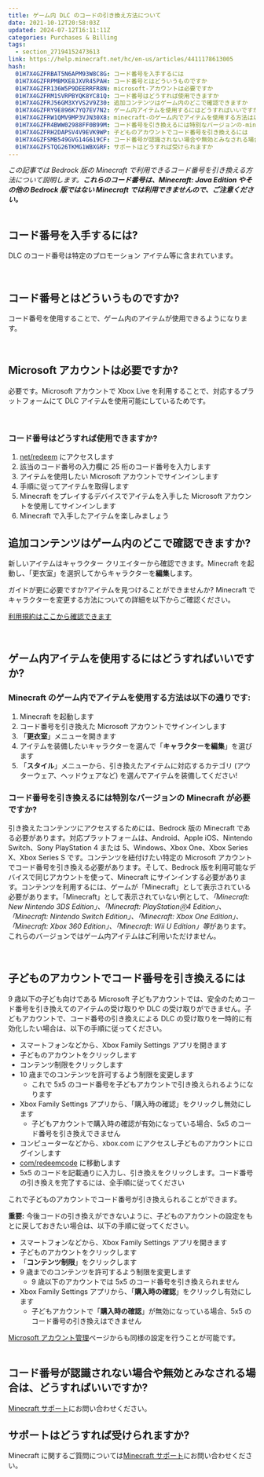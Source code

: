 ```yaml
---
title: ゲーム内 DLC のコードの引き換え方法について
date: 2021-10-12T20:58:03Z
updated: 2024-07-12T16:11:11Z
categories: Purchases & Billing
tags:
  - section_27194152473613
link: https://help.minecraft.net/hc/en-us/articles/4411178613005
hash:
  01H7X4GZFRBAT5N6APM93W8C8G: コード番号を入手するには
  01H7X4GZFRPMBMXE8JXVR45PAH: コード番号とはどういうものですか
  01H7X4GZFR136W5P9DEERRFR8N: microsoft-アカウントは必要ですか
  01H7X4GZFRM1SVRPBYQK8YC81Q: コード番号はどうすれば使用できますか
  01H7X4GZFRJ56GM3XYVS2V9Z30: 追加コンテンツはゲーム内のどこで確認できますか
  01H7X4GZFRY9E896K7YQ7EV7N2: ゲーム内アイテムを使用するにはどうすればいいですか
  01H7X4GZFRW1QMV9MP3VJN30X8: minecraft-のゲーム内でアイテムを使用する方法は以下の通りです
  01H7X4GZFR4BWW02988FF0B99M: コード番号を引き換えるには特別なバージョンの-minecraft-が必要ですか
  01H7X4GZFRH2DAPSV4V9EVK9WP: 子どものアカウントでコード番号を引き換えるには
  01H7X4GZFSMB549GVG14G619CF: コード番号が認識されない場合や無効とみなされる場合はどうすればいいですか
  01H7X4GZFSTQG26TKMG1WBXGRF: サポートはどうすれば受けられますか
---
```


*この記事では Bedrock 版の Minecraft で利用できるコード番号を引き換える方法について説明します。**これらのコード番号は、Minecraft: Java Edition やその他の Bedrock 版ではない Minecraft では利用できませんので、ご注意ください。***   
 

## コード番号を入手するには?

DLC のコード番号は特定のプロモーション アイテム等に含まれています。 

  

## コード番号とはどういうものですか?

コード番号を使用することで、ゲーム内のアイテムが使用できるようになります。 

  

## Microsoft アカウントは必要ですか?

必要です。Microsoft アカウントで Xbox Live を利用することで、対応するプラットフォームにて DLC アイテムを使用可能にしているためです。 

  

### コード番号はどうすれば使用できますか?

1.  [net/redeem](https://minecraft.net/redeem) にアクセスします
2.  該当のコード番号の入力欄に 25 桁のコード番号を入力します
3.  アイテムを使用したい Microsoft アカウントでサインインします
4.  手順に従ってアイテムを取得します
5.  Minecraft をプレイするデバイスでアイテムを入手した Microsoft アカウントを使用してサインインします
6.  Minecraft で入手したアイテムを楽しみましょう  
      

## 追加コンテンツはゲーム内のどこで確認できますか?

新しいアイテムはキャラクター クリエイターから確認できます。Minecraft を起動し、「更衣室」を選択してからキャラクターを**編集**します。

ガイドが更に必要ですか?アイテムを見つけることができませんか? Minecraft でキャラクターを変更する方法についての詳細を以下からご確認ください。 

[利用規約はここから確認できます](https://www.minecraft.net/en-us/eula)   

  

## ゲーム内アイテムを使用するにはどうすればいいですか?

### Minecraft のゲーム内でアイテムを使用する方法は以下の通りです:

1.  Minecraft を起動します
2.  コード番号を引き換えた Microsoft アカウントでサインインします
3.  「**更衣室**」メニューを開きます
4.  アイテムを装備したいキャラクターを選んで「**キャラクターを編集**」を選びます
5.  「**スタイル**」メニューから、引き換えたアイテムに対応するカテゴリ (アウターウェア、ヘッドウェアなど) を選んでアイテムを装備してください!

### コード番号を引き換えるには特別なバージョンの Minecraft が必要ですか?

引き換えたコンテンツにアクセスするためには、Bedrock 版の Minecraft である必要があります。対応プラットフォームは、Android、Apple iOS、Nintendo Switch、Sony PlayStation 4 または 5、Windows、Xbox One、Xbox Series X、Xbox Series S です。コンテンツを紐付けたい特定の Microsoft アカウントでコード番号を引き換える必要があります。そして、Bedrock 版を利用可能なデバイスで同じアカウントを使って、Minecraft にサインインする必要があります。コンテンツを利用するには、ゲームが「Minecraft」として表示されている必要があります。「Minecraft」として表示されていない例として、*「Minecraft: New Nintendo 3DS Edition」、「Minecraft: PlayStation🄬4 Edition」、「Minecraft: Nintendo Switch Edition」、「Minecraft: Xbox One Edition」、「Minecraft: Xbox 360 Edition」、「Minecraft: Wii U Edition」等*があります。これらのバージョンではゲーム内アイテムはご利用いただけません。  

 

## 子どものアカウントでコード番号を引き換えるには

9 歳以下の子ども向けである Microsoft 子どもアカウントでは、安全のためコード番号を引き換えてのアイテムの受け取りや DLC の受け取りができません。子どもアカウントで、コード番号の引き換えによる DLC の受け取りを一時的に有効化したい場合は、以下の手順に従ってください。

- スマートフォンなどから、Xbox Family Settings アプリを開きます
- 子どものアカウントをクリックします
- コンテンツ制限をクリックします
- 10 歳までのコンテンツを許可するよう制限を変更します
  - これで 5x5 のコード番号を子どもアカウントで引き換えられるようになります
- Xbox Family Settings アプリから、「購入時の確認」をクリックし無効にします
  - 子どもアカウントで購入時の確認が有効になっている場合、5x5 のコード番号を引き換えできません
- コンピューターなどから、xbox.com にアクセスし子どものアカウントにログインします
- [com/redeemcode](https://xbox.com/redeemcode) に移動します
- 5x5 のコードを記載通りに入力し、引き換えをクリックします。コード番号の引き換えを完了するには、全手順に従ってください

これで子どものアカウントでコード番号が引き換えられることができます。 

**重要:** 今後コードの引き換えができないように、子どものアカウントの設定をもとに戻しておきたい場合は、以下の手順に従ってください。

- スマートフォンなどから、Xbox Family Settings アプリを開きます
- 子どものアカウントをクリックします
- 「**コンテンツ制限**」をクリックします
- 9 歳までのコンテンツを許可するよう制限を変更します
  - 9 歳以下のアカウントでは 5x5 のコード番号を引き換えられません
- Xbox Family Settings アプリから、「**購入時の確認**」をクリックし有効にします
  - 子どもアカウントで「**購入時の確認**」が無効になっている場合、5x5 のコード番号の引き換えはできません

[Microsoft アカウント管理](https://support.xbox.com/ja-jp/help/family-online-safety/online-safety/manage-online-safety-and-privacy-settings-xbox-one)ページからも同様の設定を行うことが可能です。  
 

## コード番号が認識されない場合や無効とみなされる場合は、どうすればいいですか? 

[Minecraft サポート](https://nam06.safelinks.prohttps//help.minecraft.net/hc/ja/request/new?ticket_form_id=360001225811tection.outlook.com/?url=https%3A%2F%2Fhelp.minecraft.net%2Fhc%2Fja%2Frequest%2Fnew%3Fticket_form_id%3D360001225811&data=05%7C01%7Cv-mmoeller%40microsoft.com%7Caa971ea45f994030b3fa08db9d020830%7C72f988bf86f141af91ab2d7cd011db47%7C1%7C0%7C638276404285429803%7CUnknown%7CTWFpbGZsb3d8eyJWIjoiMC4wLjAwMDAiLCJQIjoiV2luMzIiLCJBTiI6Ik1haWwiLCJXVCI6Mn0%3D%7C3000%7C%7C%7C&sdata=oX3m9I%2B7nomxshAfmnVna4O2Po9TWpEm9%2Ff4cPPDfd4%3D&reserved=0)にお問い合わせください。

## サポートはどうすれば受けられますか?

Minecraft に関するご質問については[Minecraft サポート](https://help.minecraft.net/hc/ja/request/new?ticket_form_id=360001225811)にお問い合わせください。
